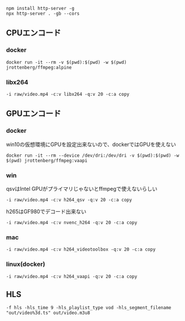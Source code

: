 
```
npm install http-server -g
npx http-server . -gb --cors
```

## CPUエンコード
### docker
```
docker run -it --rm -v $(pwd):$(pwd) -w $(pwd) jrottenberg/ffmpeg:alpine
```
### libx264
```
-i raw/video.mp4 -c:v libx264 -q:v 20 -c:a copy
```
## GPUエンコード
### docker
win10の仮想環境にGPUを設定出来ないので、dockerではGPUを使えない
```
docker run -it --rm --device /dev/dri:/dev/dri -v $(pwd):$(pwd) -w $(pwd) jrottenberg/ffmpeg:vaapi
```
### win
qsvはIntel GPUがプライマリじゃないとffmpegで使えないらしい
```
-i raw/video.mp4 -c:v h264_qsv -q:v 20 -c:a copy 
```
h265はGF980でデコード出来ない
```
-i raw/video.mp4 -c:v nvenc_h264 -q:v 20 -c:a copy
```
### mac
```
-i raw/video.mp4 -c:v h264_videotoolbox -q:v 20 -c:a copy
```
### linux(docker)
```
-i raw/video.mp4 -c:v h264_vaapi -q:v 20 -c:a copy
```

## HLS
```
-f hls -hls_time 9 -hls_playlist_type vod -hls_segment_filename "out/video%3d.ts" out/video.m3u8
```